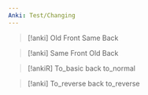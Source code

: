 ```yaml
---
Anki: Test/Changing
---
```


> [!anki] Old Front
> Same Back

> [!anki] Same Front
> Old Back

> [!ankiR] To_basic
> back to_normal

> [!anki] To_reverse
> back to_reverse
